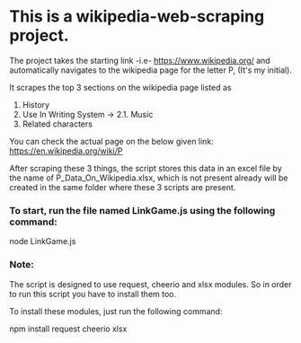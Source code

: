 # This is a wikipedia-web-scraping project.

The project takes the starting link -i.e- https://www.wikipedia.org/
and automatically navigates to the wikipedia page for the letter P, (It's my initial).

It scrapes the top 3 sections on the wikipedia page listed as 
1. History
2. Use In Writing System -> 2.1. Music
3. Related characters 

You can check the actual page on the below given link:
https://en.wikipedia.org/wiki/P

After scraping these 3 things, the script stores this data in an excel file by the name of P_Data_On_Wikipedia.xlsx, which is not present already will be created in the same folder where these 3 scripts are present.

### To start, run the file named LinkGame.js using the following command:

node LinkGame.js

### Note:
The script is designed to use request, cheerio and xlsx modules. So in order to run this script you have to install them too.

To install these modules, just run the following command:

npm install request cheerio xlsx
